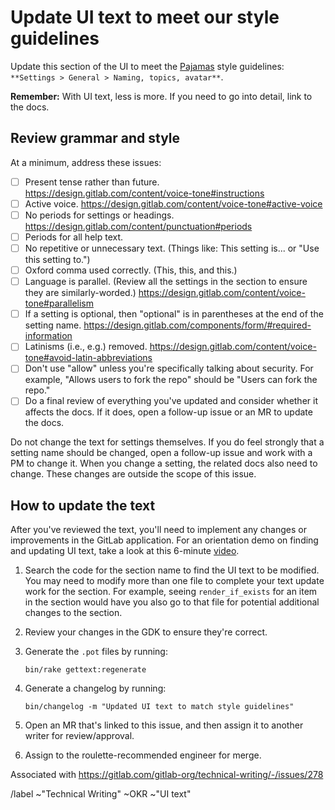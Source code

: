 # Update UI text to meet our style guidelines

<!-- Be sure to name this issue similar to the following: -->
<!-- `OKR: [Settings section]/[Section name] - Review and revise settings-related UI text` -->

Update this section of the UI to meet the [Pajamas](https://design.gitlab.com/) style guidelines: `**Settings > General > Naming, topics, avatar**`.

**Remember:** With UI text, less is more. If you need to go into detail, link to the docs.

## Review grammar and style

At a minimum, address these issues:

- [ ] Present tense rather than future. https://design.gitlab.com/content/voice-tone#instructions
- [ ] Active voice. https://design.gitlab.com/content/voice-tone#active-voice
- [ ] No periods for settings or headings. https://design.gitlab.com/content/punctuation#periods
- [ ] Periods for all help text.
- [ ] No repetitive or unnecessary text. (Things like: This setting is... or "Use this setting to.")
- [ ] Oxford comma used correctly. (This, this, and this.)
- [ ] Language is parallel. (Review all the settings in the section to ensure they are similarly-worded.) https://design.gitlab.com/content/voice-tone#parallelism
- [ ] If a setting is optional, then "optional" is in parentheses at the end of the setting name. https://design.gitlab.com/components/form/#required-information
- [ ] Latinisms (i.e., e.g.) removed. https://design.gitlab.com/content/voice-tone#avoid-latin-abbreviations
- [ ] Don't use "allow" unless you're specifically talking about security. For example, "Allows users to fork the repo" should be "Users can fork the repo."
- [ ] Do a final review of everything you've updated and consider whether it affects the docs. If it does, open a follow-up issue or an MR to update the docs.

Do not change the text for settings themselves. If you do feel strongly that a setting name should be changed, open a follow-up issue and work with a PM to change it. When you change a setting, the related docs also need to change. These changes are outside the scope of this issue.

## How to update the text

After you've reviewed the text, you'll need to implement any changes or improvements in the GitLab application. For an orientation demo on finding and updating UI text, take a look at this 6-minute [video](https://youtu.be/Gs3K0_VjlpM).

1. Search the code for the section name to find the UI text to be modified. You may need to modify more than
   one file to complete your text update work for the section. For example, seeing `render_if_exists` for an
   item in the section would have you also go to that file for potential additional changes to the section.
1. Review your changes in the GDK to ensure they're correct.
1. Generate the `.pot` files by running:

   ```shell
   bin/rake gettext:regenerate
   ```

1. Generate a changelog by running:

   ```shell
   bin/changelog -m "Updated UI text to match style guidelines"
   ```

1. Open an MR that's linked to this issue, and then assign it to another writer for review/approval.
1. Assign to the roulette-recommended engineer for merge.

Associated with https://gitlab.com/gitlab-org/technical-writing/-/issues/278

/label ~"Technical Writing" ~OKR ~"UI text"

